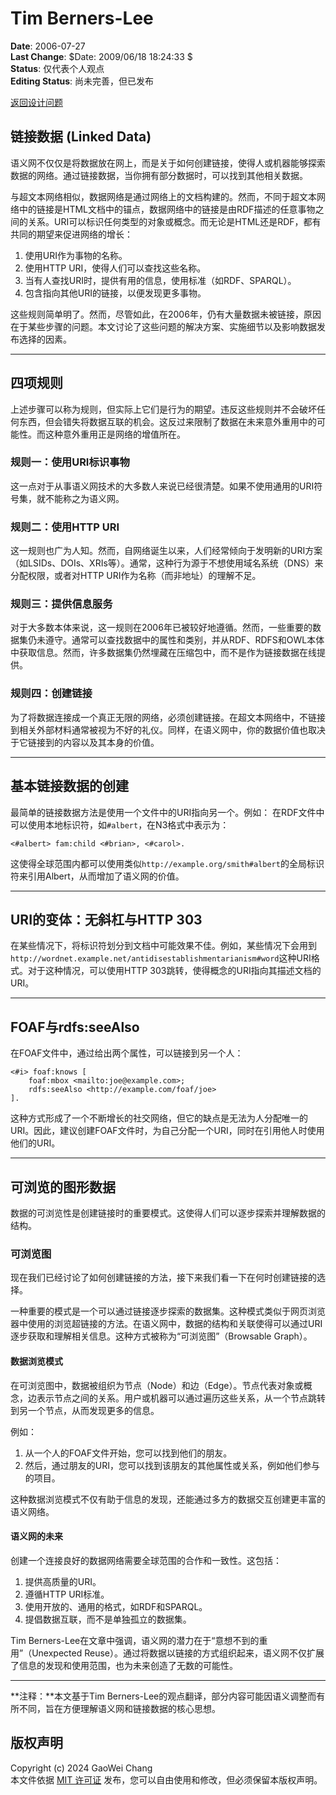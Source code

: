 
# Tim Berners-Lee

**Date**: 2006-07-27  
**Last Change**: $Date: 2009/06/18 18:24:33 $  
**Status**: 仅代表个人观点  
**Editing Status**: 尚未完善，但已发布  

[返回设计问题](#)  

## 链接数据 (Linked Data)

语义网不仅仅是将数据放在网上，而是关于如何创建链接，使得人或机器能够探索数据的网络。通过链接数据，当你拥有部分数据时，可以找到其他相关数据。

与超文本网络相似，数据网络是通过网络上的文档构建的。然而，不同于超文本网络中的链接是HTML文档中的锚点，数据网络中的链接是由RDF描述的任意事物之间的关系。URI可以标识任何类型的对象或概念。而无论是HTML还是RDF，都有共同的期望来促进网络的增长：
1. 使用URI作为事物的名称。
2. 使用HTTP URI，使得人们可以查找这些名称。
3. 当有人查找URI时，提供有用的信息，使用标准（如RDF、SPARQL）。
4. 包含指向其他URI的链接，以便发现更多事物。

这些规则简单明了。然而，尽管如此，在2006年，仍有大量数据未被链接，原因在于某些步骤的问题。本文讨论了这些问题的解决方案、实施细节以及影响数据发布选择的因素。

---

## 四项规则

上述步骤可以称为规则，但实际上它们是行为的期望。违反这些规则并不会破坏任何东西，但会错失将数据互联的机会。这反过来限制了数据在未来意外重用中的可能性。而这种意外重用正是网络的增值所在。

### 规则一：使用URI标识事物

这一点对于从事语义网技术的大多数人来说已经很清楚。如果不使用通用的URI符号集，就不能称之为语义网。

### 规则二：使用HTTP URI

这一规则也广为人知。然而，自网络诞生以来，人们经常倾向于发明新的URI方案（如LSIDs、DOIs、XRIs等）。通常，这种行为源于不想使用域名系统（DNS）来分配权限，或者对HTTP URI作为名称（而非地址）的理解不足。

### 规则三：提供信息服务

对于大多数本体来说，这一规则在2006年已被较好地遵循。然而，一些重要的数据集仍未遵守。通常可以查找数据中的属性和类别，并从RDF、RDFS和OWL本体中获取信息。然而，许多数据集仍然埋藏在压缩包中，而不是作为链接数据在线提供。

### 规则四：创建链接

为了将数据连接成一个真正无限的网络，必须创建链接。在超文本网络中，不链接到相关外部材料通常被视为不好的礼仪。同样，在语义网中，你的数据价值也取决于它链接到的内容以及其本身的价值。

---

## 基本链接数据的创建

最简单的链接数据方法是使用一个文件中的URI指向另一个。例如：
在RDF文件中可以使用本地标识符，如`#albert`，在N3格式中表示为：
```n3
<#albert> fam:child <#brian>, <#carol>.
```

这使得全球范围内都可以使用类似`http://example.org/smith#albert`的全局标识符来引用Albert，从而增加了语义网的价值。

---

## URI的变体：无斜杠与HTTP 303

在某些情况下，将标识符划分到文档中可能效果不佳。例如，某些情况下会用到`http://wordnet.example.net/antidisestablishmentarianism#word`这种URI格式。对于这种情况，可以使用HTTP 303跳转，使得概念的URI指向其描述文档的URI。

---

## FOAF与rdfs:seeAlso

在FOAF文件中，通过给出两个属性，可以链接到另一个人：
```n3
<#i> foaf:knows [
    foaf:mbox <mailto:joe@example.com>;
    rdfs:seeAlso <http://example.com/foaf/joe>
].
```

这种方式形成了一个不断增长的社交网络，但它的缺点是无法为人分配唯一的URI。因此，建议创建FOAF文件时，为自己分配一个URI，同时在引用他人时使用他们的URI。

---

## 可浏览的图形数据

数据的可浏览性是创建链接时的重要模式。这使得人们可以逐步探索并理解数据的结构。

### 可浏览图

现在我们已经讨论了如何创建链接的方法，接下来我们看一下在何时创建链接的选择。

一种重要的模式是一个可以通过链接逐步探索的数据集。这种模式类似于网页浏览器中使用的浏览超链接的方法。在语义网中，数据的结构和关联使得可以通过URI逐步获取和理解相关信息。这种方式被称为“可浏览图”（Browsable Graph）。

#### 数据浏览模式

在可浏览图中，数据被组织为节点（Node）和边（Edge）。节点代表对象或概念，边表示节点之间的关系。用户或机器可以通过遍历这些关系，从一个节点跳转到另一个节点，从而发现更多的信息。

例如：

1. 从一个人的FOAF文件开始，您可以找到他们的朋友。
2. 然后，通过朋友的URI，您可以找到该朋友的其他属性或关系，例如他们参与的项目。

这种数据浏览模式不仅有助于信息的发现，还能通过多方的数据交互创建更丰富的语义网络。

#### 语义网的未来

创建一个连接良好的数据网络需要全球范围的合作和一致性。这包括：

1. 提供高质量的URI。
2. 遵循HTTP URI标准。
3. 使用开放的、通用的格式，如RDF和SPARQL。
4. 提倡数据互联，而不是单独孤立的数据集。

Tim Berners-Lee在文章中强调，语义网的潜力在于“意想不到的重用”（Unexpected Reuse）。通过将数据以链接的方式组织起来，语义网不仅扩展了信息的发现和使用范围，也为未来创造了无数的可能性。

---

**注释：**本文基于Tim Berners-Lee的观点翻译，部分内容可能因语义调整而有所不同，旨在方便理解语义网和链接数据的核心思想。







## 版权声明  
Copyright (c) 2024 GaoWei Chang  
本文件依据 [MIT 许可证](./LICENSE) 发布，您可以自由使用和修改，但必须保留本版权声明。  
